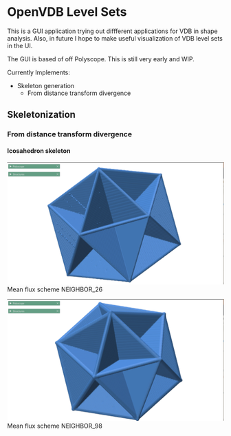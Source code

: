 # OpenVDB Level Sets
This is a GUI application trying out diffferent applications for VDB in shape analysis.
Also, in future I hope to make useful visualization of VDB level sets in the UI.

The GUI is based of off Polyscope. This is still very early and WIP.

Currently Implements:
 - Skeleton generation
    - From distance transform divergence

## Skeletonization
### From distance transform divergence
#### Icosahedron skeleton
![Mean flux scheme NEIGHBOR_26](./images/Icosahedron_neighbor_26.png)
Mean flux scheme NEIGHBOR_26

![Mean flux scheme NEIGHBOR_98](./images/Icosahedron_neighbor_98.png)
Mean flux scheme NEIGHBOR_98